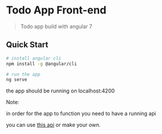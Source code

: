 # Todo App Front-end

> Todo app build with angular 7

## Quick Start

```bash
# install angular cli
npm install -g @angular/cli

# run the app 
ng serve
```
the app should be running on localhost:4200

Note:

in order for the app to function you need to have a running api

you can use [this api](https://github.com/Mohamed-Ashour/todo-app-api) or make your own.
